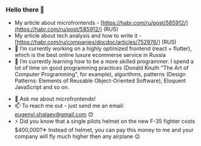 ### Hello there 👋

- My article about microfrontends - [https://habr.com/ru/post/585912/](https://habr.com/ru/post/585912/) (RUS)
- My article about tech analysis and how to write it - [https://habr.com/ru/companies/docdoc/articles/752976/] (RUS)
- 🔭 I’m currently working on a highly optimized frontend (react + flutter), which is the best online luxure ecommerse service in Russia
- 🌱 I’m currently learning how to be a more skilled programmer. I spend a lot of time on good programming practices (Donald Knuth "The Art of Computer Programming", for example), algorithms, patterns (Design Patterns: Elements of Reusable Object-Oriented Software), Eloquent JavaScript and so on.
<!-- - 👯 I’m looking to collaborate on ...
- 🤔 I’m looking for help with ... -->
- 💬 Ask me about microfrontends!
- 📫 To reach me out - just send me an email: eugenyi.shalaev@gmail.com 😊
- ⚡ Did you know that a single pilots helmet on the new F-35 fighter costs $400,000?✈ Instead of helmet, you can pay this money to me and your company will fly much higher then any airplane 😉
